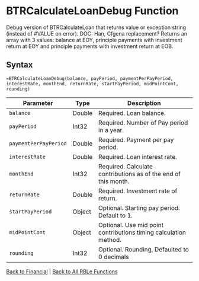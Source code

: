 # BTRCalculateLoanDebug Function

Debug version of BTRCalculateLoan that returns value or exception string (instead of #VALUE on error).  DOC: Han, Cfgena replacement?  Returns an array with 3 values: balance at EOY, principle payments with investment return at EOY and principle payments with investment return at EOB.

## Syntax

```excel
=BTRCalculateLoanDebug(balance, payPeriod, paymentPerPayPeriod, interestRate, monthEnd, returnRate, startPayPeriod, midPointCont, rounding)
```

Parameter | Type | Description
---|---|---
`balance` | Double | Required. Loan balance.
`payPeriod` | Int32 | Required. Number of Pay period in a year.
`paymentPerPayPeriod` | Double | Required. Payment per pay period.
`interestRate` | Double | Required. Loan interest rate.
`monthEnd` | Int32 | Required. Calculate contributions as of the end of this month.
`returnRate` | Double | Required. Investment rate of return.
`startPayPeriod` | Object | Optional. Starting pay period. Default to 1.
`midPointCont` | Object | Optional. Use mid point contributions timing calculation method.
`rounding` | Int32 | Optional. Rounding, Defaulted to 0 decimals

[Back to Financial](RBLeFinancial.md) | [Back to All RBLe Functions](RBLe.md#function-documentation)